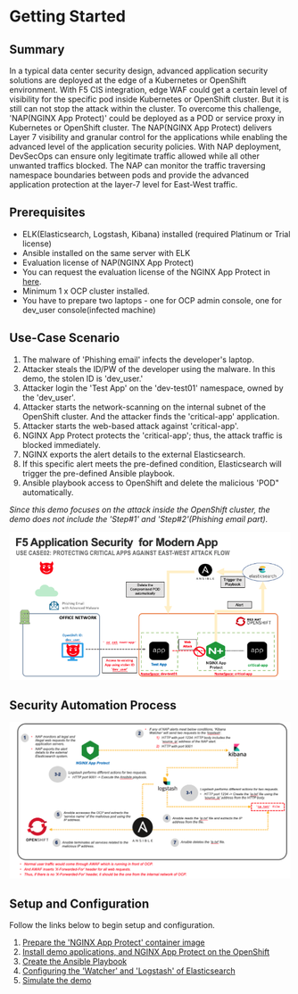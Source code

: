 # Getting Started

## Summary
In a typical data center security design, advanced application security solutions are deployed at the edge of a Kubernetes or OpenShift environment. 
With F5 CIS integration, edge WAF could get a certain level of visibility for the specific pod inside Kubernetes or OpenShift cluster. 
But it is still can not stop the attack within the cluster.  To overcome this challenge, 'NAP(NGINX App Protect)' could be deployed as a POD or service proxy in Kubernetes or OpenShift cluster. 
The NAP(NGINX App Protect) delivers Layer 7 visibility and granular control for the applications while enabling the advanced level of the application security policies. 
With NAP deployment, DevSecOps can ensure only legitimate traffic allowed while all other unwanted traffics blocked. 
The NAP can monitor the traffic traversing namespace boundaries between pods and provide the advanced application protection at the layer-7 level for East-West traffic. 

## Prerequisites
- ELK(Elasticsearch, Logstash, Kibana) installed (required Platinum or Trial license)
- Ansible installed on the same server with ELK
- Evaluation license of NAP(NGINX App Protect)
- You can request the evaluation license of the NGINX App Protect in [here](https://www.nginx.com/free-trial-request/).
- Minimum 1 x OCP cluster installed.
- You have to prepare two laptops - one for OCP admin console, one for dev_user console(infected machine)

## Use-Case Scenario
1. The malware of 'Phishing email' infects the developer's laptop. 
2. Attacker steals the ID/PW of the developer using the malware. In this demo, the stolen ID is 'dev_user.' 
3. Attacker login the 'Test App' on the 'dev-test01' namespace, owned by the 'dev_user'. 
4. Attacker starts the network-scanning on the internal subnet of the OpenShift cluster. And the attacker finds the 'critical-app' application.
5. Attacker starts the web-based attack against 'critical-app'. 
6. NGINX App Protect protects the 'critical-app'; thus, the attack traffic is blocked immediately. 
7. NGINX exports the alert details to the external Elasticsearch.
8. If this specific alert meets the pre-defined condition, Elasticsearch will trigger the pre-defined Ansible playbook. 
9. Ansible playbook access to OpenShift and delete the malicious 'POD" automatically. 

*Since this demo focuses on the attack inside the OpenShift cluster, the demo does not include the 'Step#1' and 'Step#2'(Phishing email part).*

![Demo flow](images/diagram.png)

## Security Automation Process
![automation process](images/automation_process1.png)

## Setup and Configuration
Follow the links below to begin setup and configuration.

1. [Prepare the 'NGINX App Protect' container image](https://github.com/network1211/sre-security/blob/master/use-case02/nap_create/README.md)
2. [Install demo applications, and NGINX App Protect on the OpenShift](https://github.com/network1211/sre-security/blob/master/use-case02/install_app/README.md)
3. [Create the Ansible Playbook](https://github.com/network1211/sre-security/blob/master/use-case02/create_ansible/README.md)
4. [Configuring the 'Watcher' and 'Logstash' of Elasticsearch](https://github.com/network1211/sre-security/blob/master/use-case02/elk_config/README.md)
5. [Simulate the demo](https://github.com/network1211/sre-security/blob/master/use-case02/simulate_demo/README.md)

